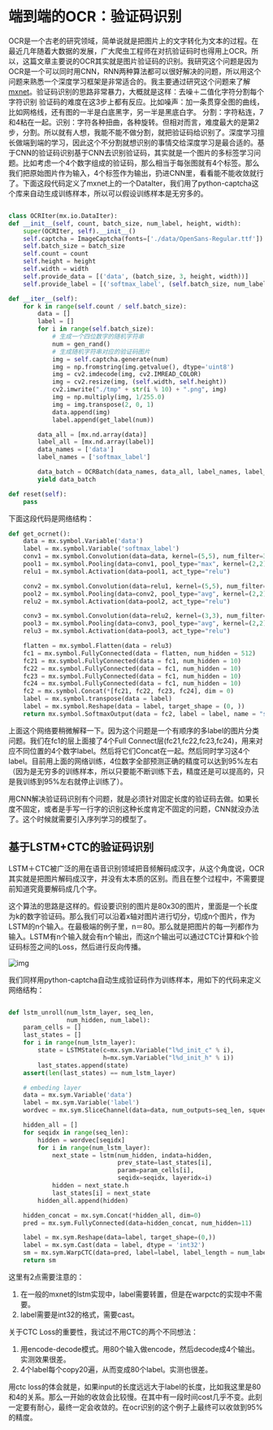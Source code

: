 # 端到端的OCR：验证码识别



OCR是一个古老的研究领域，简单说就是把图片上的文字转化为文本的过程。在最近几年随着大数据的发展，广大爬虫工程师在对抗验证码时也得用上OCR。所以，这篇文章主要说的OCR其实就是图片验证码的识别。我研究这个问题是因为OCR是一个可以同时用CNN，RNN两种算法都可以很好解决的问题，所以用这个问题来熟悉一个深度学习框架是非常适合的。我主要通过研究这个问题来了解[mxnet](https://link.zhihu.com/?target=https%3A//github.com/dmlc/mxnet)。验证码识别的思路非常暴力，大概就是这样：去噪＋二值化字符分割每个字符识别
验证码的难度在这3步上都有反应。比如噪声：加一条贯穿全图的曲线，比如网格线，还有图的一半是白底黑字，另一半是黑底白字。
分割：字符粘连，7和4粘在一起。识别：字符各种扭曲，各种旋转。但相对而言，难度最大的是第2步，分割。所以就有人想，我能不能不做分割，就把验证码给识别了。深度学习擅长做端到端的学习，因此这个不分割就想识别的事情交给深度学习是最合适的。基于CNN的验证码识别基于CNN去识别验证码，其实就是一个图片的多标签学习问题。比如考虑一个4个数字组成的验证码，那么相当于每张图就有4个标签。那么我们把原始图片作为输入，4个标签作为输出，扔进CNN里，看看能不能收敛就行了。下面这段代码定义了mxnet上的一个DataIter，我们用了python-captcha这个库来自动生成训练样本，所以可以假设训练样本是无穷多的。

```python

class OCRIter(mx.io.DataIter):
def __init__(self, count, batch_size, num_label, height, width):
    super(OCRIter, self).__init__()
    self.captcha = ImageCaptcha(fonts=['./data/OpenSans-Regular.ttf'])
    self.batch_size = batch_size
    self.count = count
    self.height = height
    self.width = width
    self.provide_data = [('data', (batch_size, 3, height, width))]
    self.provide_label = [('softmax_label', (self.batch_size, num_label))]

def __iter__(self):
    for k in range(self.count / self.batch_size):
        data = []
        label = []
        for i in range(self.batch_size):
            # 生成一个四位数字的随机字符串
            num = gen_rand() 
            # 生成随机字符串对应的验证码图片
            img = self.captcha.generate(num)
            img = np.fromstring(img.getvalue(), dtype='uint8')
            img = cv2.imdecode(img, cv2.IMREAD_COLOR)
            img = cv2.resize(img, (self.width, self.height))
            cv2.imwrite("./tmp" + str(i % 10) + ".png", img)
            img = np.multiply(img, 1/255.0)
            img = img.transpose(2, 0, 1)
            data.append(img)
            label.append(get_label(num))

        data_all = [mx.nd.array(data)]
        label_all = [mx.nd.array(label)]
        data_names = ['data']
        label_names = ['softmax_label']

        data_batch = OCRBatch(data_names, data_all, label_names, label_all)
        yield data_batch

def reset(self):
    pass
```



下面这段代码是网络结构：

```python
def get_ocrnet():
    data = mx.symbol.Variable('data')
    label = mx.symbol.Variable('softmax_label')
    conv1 = mx.symbol.Convolution(data=data, kernel=(5,5), num_filter=32)
    pool1 = mx.symbol.Pooling(data=conv1, pool_type="max", kernel=(2,2), stride=(1, 1))
    relu1 = mx.symbol.Activation(data=pool1, act_type="relu")

    conv2 = mx.symbol.Convolution(data=relu1, kernel=(5,5), num_filter=32)
    pool2 = mx.symbol.Pooling(data=conv2, pool_type="avg", kernel=(2,2), stride=(1, 1))
    relu2 = mx.symbol.Activation(data=pool2, act_type="relu")

    conv3 = mx.symbol.Convolution(data=relu2, kernel=(3,3), num_filter=32)
    pool3 = mx.symbol.Pooling(data=conv3, pool_type="avg", kernel=(2,2), stride=(1, 1))
    relu3 = mx.symbol.Activation(data=pool3, act_type="relu")

    flatten = mx.symbol.Flatten(data = relu3)
    fc1 = mx.symbol.FullyConnected(data = flatten, num_hidden = 512)
    fc21 = mx.symbol.FullyConnected(data = fc1, num_hidden = 10)
    fc22 = mx.symbol.FullyConnected(data = fc1, num_hidden = 10)
    fc23 = mx.symbol.FullyConnected(data = fc1, num_hidden = 10)
    fc24 = mx.symbol.FullyConnected(data = fc1, num_hidden = 10)
    fc2 = mx.symbol.Concat(*[fc21, fc22, fc23, fc24], dim = 0)
    label = mx.symbol.transpose(data = label)
    label = mx.symbol.Reshape(data = label, target_shape = (0, ))
    return mx.symbol.SoftmaxOutput(data = fc2, label = label, name = "softmax")
```

上面这个网络要稍微解释一下。因为这个问题是一个有顺序的多label的图片分类问题。我们在fc1的层上面接了4个Full Connect层(fc21,fc22,fc23,fc24)，用来对应不同位置的4个数字label。然后将它们Concat在一起。然后同时学习这4个label。目前用上面的网络训练，4位数字全部预测正确的精度可以达到95%左右（因为是无穷多的训练样本，所以只要能不断训练下去，精度还是可以提高的，只是我训练到95%左右就停止训练了）。

用CNN解决验证码识别有个问题，就是必须针对固定长度的验证码去做。如果长度不固定，或者是手写一行字的识别这种长度肯定不固定的问题，CNN就没办法了。这个时候就需要引入序列学习的模型了。

## 基于LSTM+CTC的验证码识别

LSTM＋CTC被广泛的用在语音识别领域把音频解码成汉字，从这个角度说，OCR其实就是把图片解码成汉字，并没有太本质的区别。而且在整个过程中，不需要提前知道究竟要解码成几个字。

这个算法的思路是这样的。假设要识别的图片是80x30的图片，里面是一个长度为k的数字验证码。那么我们可以沿着x轴对图片进行切分，切成n个图片，作为LSTM的n个输入。在最极端的例子里，n＝80。那么就是把图片的每一列都作为输入。LSTM有n个输入就会有n个输出，而这n个输出可以通过CTC计算和k个验证码标签之间的Loss，然后进行反向传播。

![img](https://pic2.zhimg.com/66418cba4311abd02bcd2f4019093d81_b.png)

我们同样用python-captcha自动生成验证码作为训练样本，用如下的代码来定义网络结构：

```python

def lstm_unroll(num_lstm_layer, seq_len,
                num_hidden, num_label):
    param_cells = []
    last_states = []
    for i in range(num_lstm_layer):
        state = LSTMState(c=mx.sym.Variable("l%d_init_c" % i),
                          h=mx.sym.Variable("l%d_init_h" % i))
        last_states.append(state)
    assert(len(last_states) == num_lstm_layer)

    # embeding layer
    data = mx.sym.Variable('data')
    label = mx.sym.Variable('label')
    wordvec = mx.sym.SliceChannel(data=data, num_outputs=seq_len, squeeze_axis=1)

    hidden_all = []
    for seqidx in range(seq_len):
        hidden = wordvec[seqidx]
        for i in range(num_lstm_layer):
            next_state = lstm(num_hidden, indata=hidden,
                              prev_state=last_states[i],
                              param=param_cells[i],
                              seqidx=seqidx, layeridx=i)
            hidden = next_state.h
            last_states[i] = next_state
        hidden_all.append(hidden)

    hidden_concat = mx.sym.Concat(*hidden_all, dim=0)
    pred = mx.sym.FullyConnected(data=hidden_concat, num_hidden=11)

    label = mx.sym.Reshape(data=label, target_shape=(0,))
    label = mx.sym.Cast(data = label, dtype = 'int32')
    sm = mx.sym.WarpCTC(data=pred, label=label, label_length = num_label, input_length = seq_len)
    return sm
```

这里有2点需要注意的：

1. 在一般的mxnet的lstm实现中，label需要转置，但是在warpctc的实现中不需要。
2. label需要是int32的格式，需要cast。

关于CTC Loss的重要性，我试过不用CTC的两个不同想法：

1. 用encode-decode模式。用80个输入做encode，然后decode成4个输出。实测效果很差。
2. 4个label每个copy20遍，从而变成80个label。实测也很差。

用ctc loss的体会就是，如果input的长度远远大于label的长度，比如我这里是80和4的关系。那么一开始的收敛会比较慢。在其中有一段时间cost几乎不变。此刻一定要有耐心，最终一定会收敛的。在ocr识别的这个例子上最终可以收敛到95%的精度。

